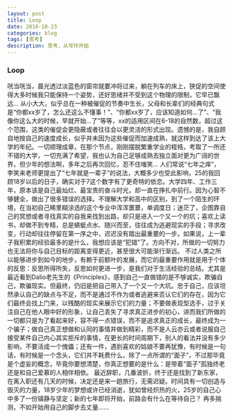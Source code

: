 ```yaml
---
layout: post
title: Loop
date: 2016-10-23
categories: blog
tags: [思考]
description: 思考，从写作开始
---
```


### Loop

咣当咣当，晨光透过淡蓝色的窗帘就要冲将过来，躺在列车的床上，狭促的空间使得大多时候我只能保持一个姿势，还好思绪并不受到这个物理的限制，它早已飘远...
从小大大，似乎总在一种被催促的节奏中生长，父母和长辈们的经典句式是“你都xx岁了，怎么还这么不懂事！”、“你都xx岁了，应该知道如何...了”、“我像你这么大的时候，早就开始...了”等等，xx的适用区间在6-18的自然数，超过这个范围，这类的催促会更隐蔽或者往往会以更灵活的形式出现。遗憾的是，我自顾自地按自己的速度成长，似乎并未因为这些催促而加速成熟，就这样到达了该上大学的年纪。一切顺理成章，在那个节点，刚刚摆脱繁重学业的桎梏，考取了一所还不错的大学，一切充满了希望，我也认为自己足够成熟去独立面对更为广阔的世界，但少年的想法啊，多年之后再次回忆，忍不住嗤笑...
人们常说“七年之痒”，李笑来老师更提出了“七年就是一辈子”的说法，大概多少也受此影响，25的我回顾18岁以后的日子，确实对于7这个数字有了更奇特的依恋。大学四年、工作三年，原本该是自己最灿烂、最宝贵的奋斗时光，却一直在挣扎中前行。因为心智不够健全，做出了很多错误的选择。不理解大学和高中的区别，到了一个陌生的环境，在当初自己稀里糊涂选的这个专业中浑浑噩噩，单调度日；迷茫了，企图靠自己的冥想或者寻找真实的自我来找到出路，却只是进入一个又一个的坑；喜欢上读书，却做不到专精，总是蜻蜓点水、随兴而至，往往成为逃避现实的手段；寻求改变，行动却往往停留在第一序之中，迟迟没有踏出最重要的一步。如果说，上一辈子我积累的经验最多的是什么，我想应该是“犯错”了。方向不对，所做的一切努力也无法将你与自己目标的距离变得更近，甚至很大可能渐行渐远。
不过人类之所以能够进步到如今的地步，有赖于前额叶的发展，而它的最重要作用就是用于个体的反思：反思所得所失，反思如何更进一步，是我们对于生活经验的总结。尤其是最近看到Dalio老先生的《Principles》，感到自己一直做错的是不够诚实，欺骗自己，欺骗现实。但最终，仍旧是把自己带入了一个又一个大坑。忠于自己，应该坦然承认自己的缺点与不足，而不是通过不作为或者逃避来否认它们的存在，因为它们最终会找上门来，以残酷的现实来展示它们的力量；不要做表现型选手，过于关注自己在他人眼中好的形象，让自己丢失了寻求真正进步的初心，进而我们所做的一切都只是为了看起来好，容不得一点错误，而不是追求真正的成长，最终成为一个骗子；做自己真正想做和认同的事情并做到精彩，而不是人云亦云或者说服自己接受某件自己内心其实拒斥的事情，在更长的时间周期下，别人的看法并没有多少影响，不要活成一个傀儡；还有一件，遇到喜欢的姑娘不要再犹豫，有时候是一句话，有时候是一个念头，它们并不耗费什么，除了一点所谓的“面子”，不过那毕竟是个虚妄的概念，毕竟你要想清楚，你真正想要的是什么：是带着“面子”孤独终老还是和自己爱慕的人相伴相依。
最近辞职，几番波折，终于还是找到了新东家，在离入职还有几天的时候，决定还是来一趟旅行，无需迟疑。时间具有一切创造与毁灭的力量，18岁少年的梦想或许已经消逝，犹如曾经炽热的火，25岁的自己心中多了一份镇静与坚定；新的七年即将开始，前路会有什么在等待自己？
再多揣测，不如开始用自己的脚步去丈量......
